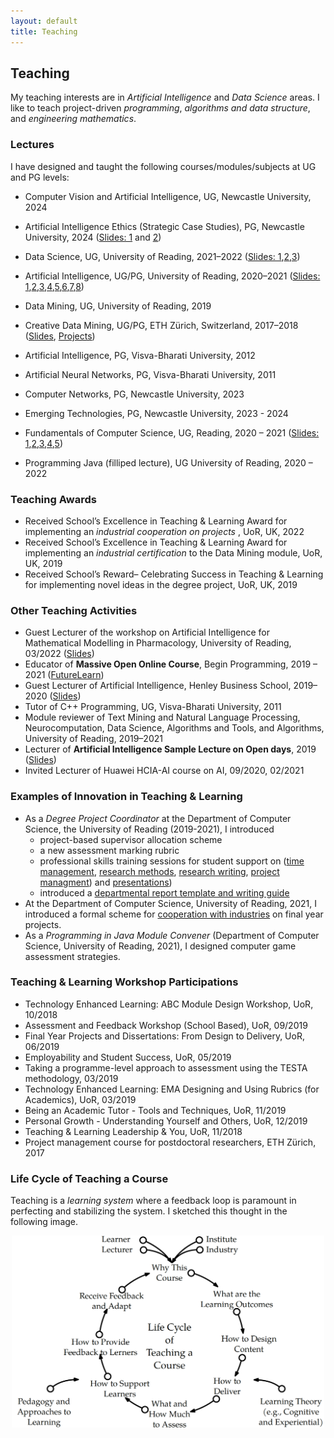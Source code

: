 ```yaml
---
layout: default
title: Teaching
---
```

<!--- 
<a href="{{site.baseurl}}/index">Home</a> | 
<a href="{{site.baseurl}}/profile">Profile</a> | 
<a href="{{site.baseurl}}/publications">Publications</a> | 
<a href="{{site.baseurl}}/research">Research</a> | 
<a href="{{site.baseurl}}/teaching">Teaching</a> --->

## Teaching

My teaching interests are in _Artificial Intelligence_ and _Data Science_ areas. I like to teach project-driven _programming_, _algorithms and data structure_, and _engineering mathematics_.

### Lectures
I have designed and taught the following courses/modules/subjects at UG and PG levels:
* Computer Vision and Artificial Intelligence, UG, Newcastle University, 2024
* Artificial Intelligence Ethics (Strategic Case Studies), PG, Newcastle University, 2024 (<a href="/data/AI_Ethics/AI_Ethics.pdf" target="_blank">Slides: 1</a> and <a href="/data/AI_Ethics/AI_Safety.pdf" target="_blank">2</a>)
* Data Science, UG, University of Reading, 2021–2022 (<a href="/data/Data_Analytics_Lectures/CS1AC16_Week7.pdf" target="_blank">Slides: 1</a>,<a href="/data/Data_Analytics_Lectures/CS1AC16_Week_8.pdf" target="_blank">2</a>,<a href="/data/Data_Analytics_Lectures/CS1AC16_Week_9.pdf" target="_blank">3</a>)
* Artificial Intelligence, UG/PG, University of Reading, 2020–2021 (<a href="/data/Artificial_Intelligence_Lecturers/01_Lecture_(Introduction)_V_Ojha.pdf" target="_blank">Slides: 1</a>,<a href="/data/Artificial_Intelligence_Lecturers/02_Lecture_(Problem_solving_EAs)_V_Ojha.pdf" target="_blank">2</a>,<a href="/data/Artificial_Intelligence_Lecturers/03_Lecture_(Problem_solving_CSP)_V_Ojha.pdf" target="_blank">3</a>,<a href="/data/Artificial_Intelligence_Lecturers/04_Lecture_(Search_Reasoning)_V_Ojha.pdf" target="_blank">4</a>,<a href="/data/Artificial_Intelligence_Lecturers/05_Lecture_(Learning_NBC)_V_Ojha.pdf" target="_blank">5</a>,<a href="/data/Artificial_Intelligence_Lecturers/06_Lecture_(Learning_Fundamentals)_V_Ojha.pdf" target="_blank">6</a>,<a href="/data/Artificial_Intelligence_Lecturers/07_Lecture_(Deep_Learning)_V_Ojha.pdf" target="_blank">7</a>,<a href="/data/Artificial_Intelligence_Lecturers/08_Lecture_(NLP)_V_Ojha.pdf" target="_blank">8</a>)
* Data Mining, UG, University of Reading, 2019
* Creative Data Mining, UG/PG, ETH Zürich, Switzerland, 2017–2018 (<a href="https://ia.arch.ethz.ch/category/teaching/fs2018-creative-data-mining/" target="_blank">Slides</a>, <a href="https://www.research-collection.ethz.ch/handle/20.500.11850/287572" target="_blank">Projects</a>)
* Artificial Intelligence, PG, Visva-Bharati University, 2012
* Artificial Neural Networks, PG, Visva-Bharati University, 2011
  
* Computer Networks, PG, Newcastle University, 2023
* Emerging Technologies, PG, Newcastle University, 2023 - 2024
* Fundamentals of Computer Science, UG, Reading, 2020 – 2021 (<a href="/data/Fundamentals_of_Computer_Science/CS1FC16_Lecture_01_Analysis_of_Algorithm.pdf" target="_blank">Slides: 1</a>,<a href="/data/Fundamentals_of_Computer_Science/CS1FC16_Lecture_02_Complexity_Analysis.pdf" target="_blank">2</a>,<a href="/data/Fundamentals_of_Computer_Science/CS1FC16_Lecture_03_Searching.pdf" target="_blank">3</a>,<a href="/data/Fundamentals_of_Computer_Science/CS1FC16_Lecture_04_Sorting.pdf" target="_blank">4</a>,<a href="/data/Fundamentals_of_Computer_Science/CS1FC16_Lecture_05_data_structure.pdf" target="_blank">5</a>)
* Programming Java (filliped lecture), UG University of Reading, 2020 – 2022


### Teaching Awards
* Received School’s Excellence in Teaching & Learning Award for implementing an _industrial cooperation on projects_ , UoR, UK, 2022
* Received School’s Excellence in Teaching & Learning Award for implementing an _industrial certification_ to the Data Mining module, UoR, UK, 2019
* Received School’s Reward– Celebrating Success in Teaching & Learning for implementing novel ideas in the degree project, UoR, UK, 2019

### Other Teaching Activities
* Guest Lecturer of the workshop on Artificial Intelligence for Mathematical Modelling in Pharmacology, University of Reading, 03/2022 (<a href="/data/Research_Talks/UoR_AI_in_Pharmacology_Workshop_04_Mar_22.pdf" target="_blank">Slides</a>)
* Educator of **Massive Open Online Course**, Begin Programming, 2019 – 2021 (<a href="https://www.futurelearn.com/courses/begin-programming" target="_blank">FutureLearn</a>)
* Guest Lecturer of Artificial Intelligence, Henley Business School, 2019–2020 (<a href="/data/Henley_Business_School/2020_02_26_HBS_UoR_Varun.pdf" target="_blank">Slides</a>)
* Tutor of C++ Programming, UG, Visva-Bharati University, 2011
* Module reviewer of Text Mining and Natural Language Processing, Neurocomputation, Data Science,
Algorithms and Tools, and Algorithms, University of Reading, 2019–2021
* Lecturer of **Artificial Intelligence Sample Lecture on Open days**, 2019 (<a href="/data/Open_Days_Reading/2019_AI_OpenDay_UoR_Varun.pdf" target="_blank">Slides</a>)
* Invited Lecturer of Huawei HCIA-AI course on AI, 09/2020, 02/2021


### Examples of Innovation in Teaching & Learning
* As a _Degree Project Coordinator_ at the Department of Computer Science, the University of Reading (2019-2021), I introduced 
  - project-based supervisor allocation scheme
  - a new assessment marking rubric
  - professional skills training sessions for student support on (<a href="/data/Professional_Skills/01_Time_managment_productivity.pdf" target="_blank">time management</a>, <a href="/data/Professional_Skills/02_Research_methods_Ethics_vojha_uor.pdf" target="_blank">research methods</a>,  <a href="/data/Professional_Skills/03_Technical_Writing_Skills_UoR.pdf" target="_blank">research writing</a>, <a href="/data/Professional_Skills/04_Research_project_mngt_vojha_uor.pdf" target="_blank">project managment</a>) and <a href="/data/Professional_Skills/05_Presenation_demo_skills_UoR.pdf" target="_blank">presentations</a>)
  - introduced a <a href="https://tinyurl.com/uorcs" target="_blank">departmental report template and writing guide</a><br>
* At the Department of Computer Science, University of Reading, 2021, I introduced a formal scheme for <a href="https://www.reading.ac.uk/computer-science/-/media/project/uor-main/schools-departments/computer-science/university-of-reading-department-of-computer-science-projects-flyer.pdf" target="_blank">cooperation with industries</a> on final year projects.
* As a _Programming in Java Module Convener_ (Department of Computer Science, University of Reading, 2021), I designed computer game assessment strategies.

### Teaching & Learning Workshop Participations
* Technology Enhanced Learning: ABC Module Design Workshop, UoR, 10/2018
* Assessment and Feedback Workshop (School Based), UoR, 09/2019
* Final Year Projects and Dissertations: From Design to Delivery, UoR, 06/2019
* Employability and Student Success, UoR, 05/2019
* Taking a programme-level approach to assessment using the TESTA methodology, 03/2019
* Technology Enhanced Learning: EMA Designing and Using Rubrics (for Academics), UoR, 03/2019
* Being an Academic Tutor - Tools and Techniques, UoR, 11/2019
* Personal Growth - Understanding Yourself and Others, UoR, 12/2019
* Teaching & Learning Leadership & You, UoR, 11/2018
* Project management course for postdoctoral researchers, ETH Zürich, 2017

### Life Cycle of Teaching a Course
Teaching is a _learning system_ where a feedback loop is paramount in perfecting and stabilizing the system. I sketched this thought in the following image.<br>
 
 <p align="center">
 <img src="/imgs/teaching_cycle.png" width="500">
 </p>

<!--- ![](/imgs/teaching_cycle.png) -->

